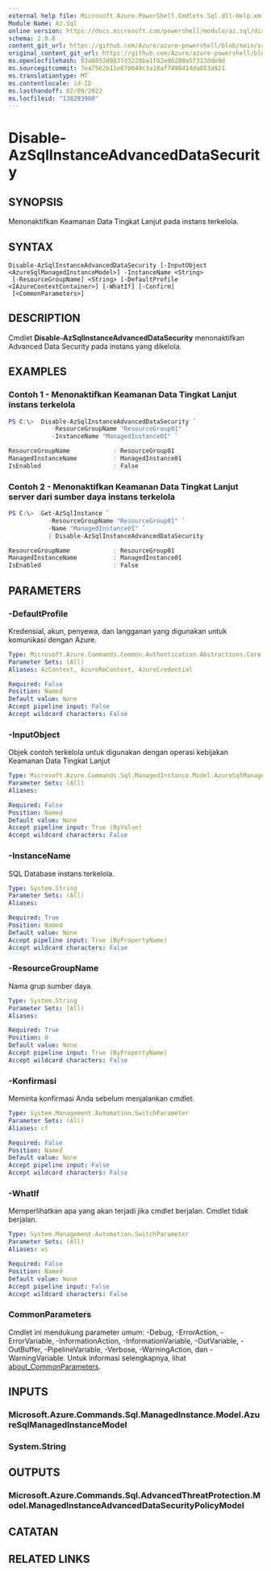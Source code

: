 ```yaml
---
external help file: Microsoft.Azure.PowerShell.Cmdlets.Sql.dll-Help.xml
Module Name: Az.Sql
online version: https://docs.microsoft.com/powershell/module/az.sql/disable-azsqlinstanceadvanceddatasecurity
schema: 2.0.0
content_git_url: https://github.com/Azure/azure-powershell/blob/main/src/Sql/Sql/help/Disable-AzSqlInstanceAdvancedDataSecurity.md
original_content_git_url: https://github.com/Azure/azure-powershell/blob/main/src/Sql/Sql/help/Disable-AzSqlInstanceAdvancedDataSecurity.md
ms.openlocfilehash: 83a8853d983fd3229ba1f02ed6280a5f313dde9d
ms.sourcegitcommit: 7e47562b11e670049c3a18af7498414da853a921
ms.translationtype: MT
ms.contentlocale: id-ID
ms.lasthandoff: 02/09/2022
ms.locfileid: "138293900"
---
```

# Disable-AzSqlInstanceAdvancedDataSecurity

## SYNOPSIS
Menonaktifkan Keamanan Data Tingkat Lanjut pada instans terkelola.

## SYNTAX

```
Disable-AzSqlInstanceAdvancedDataSecurity [-InputObject <AzureSqlManagedInstanceModel>] -InstanceName <String>
 [-ResourceGroupName] <String> [-DefaultProfile <IAzureContextContainer>] [-WhatIf] [-Confirm]
 [<CommonParameters>]
```

## DESCRIPTION
Cmdlet **Disable-AzSqlInstanceAdvancedDataSecurity** menonaktifkan Advanced Data Security pada instans yang dikelola.

## EXAMPLES

### Contoh 1 - Menonaktifkan Keamanan Data Tingkat Lanjut instans terkelola
```powershell
PS C:\>  Disable-AzSqlInstanceAdvancedDataSecurity `
            -ResourceGroupName "ResourceGroup01" `
            -InstanceName "ManagedInstance01" `

ResourceGroupName            : ResourceGroup01
ManagedInstanceName          : ManagedInstance01
IsEnabled                    : False
```

### Contoh 2 - Menonaktifkan Keamanan Data Tingkat Lanjut server dari sumber daya instans terkelola
```powershell
PS C:\>  Get-AzSqlInstance `
           -ResourceGroupName "ResourceGroup01" `
           -Name "ManagedInstance01" `
           | Disable-AzSqlInstanceAdvancedDataSecurity

ResourceGroupName            : ResourceGroup01
ManagedInstanceName          : ManagedInstance01
IsEnabled                    : False
```

## PARAMETERS

### -DefaultProfile
Kredensial, akun, penyewa, dan langganan yang digunakan untuk komunikasi dengan Azure.

```yaml
Type: Microsoft.Azure.Commands.Common.Authentication.Abstractions.Core.IAzureContextContainer
Parameter Sets: (All)
Aliases: AzContext, AzureRmContext, AzureCredential

Required: False
Position: Named
Default value: None
Accept pipeline input: False
Accept wildcard characters: False
```

### -InputObject
Objek contoh terkelola untuk digunakan dengan operasi kebijakan Keamanan Data Tingkat Lanjut

```yaml
Type: Microsoft.Azure.Commands.Sql.ManagedInstance.Model.AzureSqlManagedInstanceModel
Parameter Sets: (All)
Aliases:

Required: False
Position: Named
Default value: None
Accept pipeline input: True (ByValue)
Accept wildcard characters: False
```

### -InstanceName
SQL Database instans terkelola.

```yaml
Type: System.String
Parameter Sets: (All)
Aliases:

Required: True
Position: Named
Default value: None
Accept pipeline input: True (ByPropertyName)
Accept wildcard characters: False
```

### -ResourceGroupName
Nama grup sumber daya.

```yaml
Type: System.String
Parameter Sets: (All)
Aliases:

Required: True
Position: 0
Default value: None
Accept pipeline input: True (ByPropertyName)
Accept wildcard characters: False
```

### -Konfirmasi
Meminta konfirmasi Anda sebelum menjalankan cmdlet.

```yaml
Type: System.Management.Automation.SwitchParameter
Parameter Sets: (All)
Aliases: cf

Required: False
Position: Named
Default value: None
Accept pipeline input: False
Accept wildcard characters: False
```

### -WhatIf
Memperlihatkan apa yang akan terjadi jika cmdlet berjalan.
Cmdlet tidak berjalan.

```yaml
Type: System.Management.Automation.SwitchParameter
Parameter Sets: (All)
Aliases: wi

Required: False
Position: Named
Default value: None
Accept pipeline input: False
Accept wildcard characters: False
```

### CommonParameters
Cmdlet ini mendukung parameter umum: -Debug, -ErrorAction, -ErrorVariable, -InformationAction, -InformationVariable, -OutVariable, -OutBuffer, -PipelineVariable, -Verbose, -WarningAction, dan -WarningVariable. Untuk informasi selengkapnya, lihat [about_CommonParameters](http://go.microsoft.com/fwlink/?LinkID=113216).

## INPUTS

### Microsoft.Azure.Commands.Sql.ManagedInstance.Model.AzureSqlManagedInstanceModel

### System.String

## OUTPUTS

### Microsoft.Azure.Commands.Sql.AdvancedThreatProtection.Model.ManagedInstanceAdvancedDataSecurityPolicyModel

## CATATAN

## RELATED LINKS
